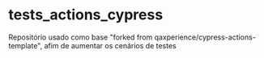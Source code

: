 # tests_actions_cypress
Repositório usado como base "forked from qaxperience/cypress-actions-template", afim de aumentar os cenários de testes
